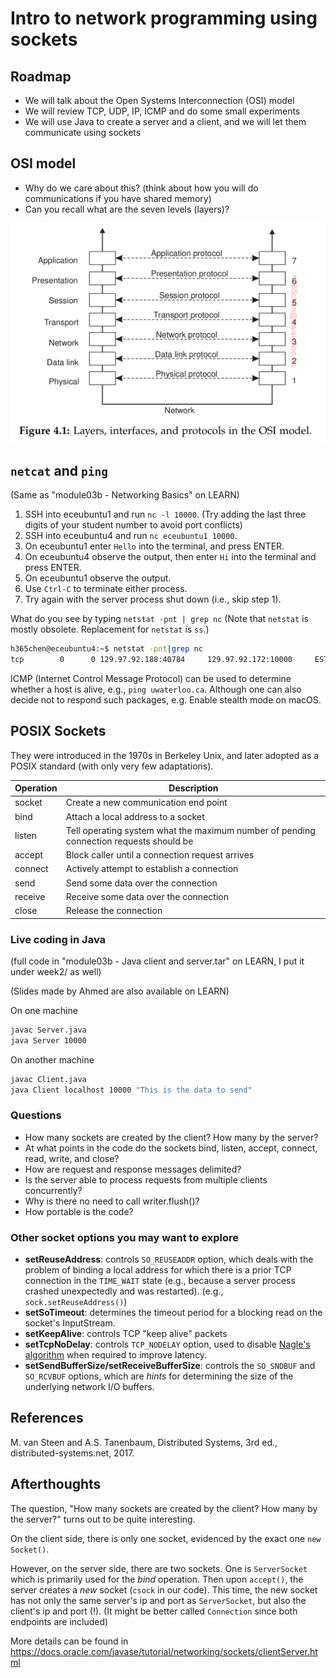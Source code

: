 # Intro to network programming using sockets

## Roadmap

- We will talk about the Open Systems Interconnection (OSI) model
- We will review TCP, UDP, IP, ICMP and do some small experiments
- We will use Java to create a server and a client, and we will let them
  communicate using sockets

## OSI model

- Why do we care about this? (think about how you will do communications if you
  have shared memory)
- Can you recall what are the seven levels (layers)?

![](figs/OSI_model.png)

## `netcat` and `ping`

(Same as "module03b - Networking Basics" on LEARN)

1. SSH into eceubuntu1 and run `nc -l 10000`. (Try adding the last three digits
   of your student number to avoid port conflicts)
2. SSH into eceubuntu4 and run `nc eceubuntu1 10000`.
3. On eceubuntu1 enter `Hello` into the terminal, and press ENTER.
4. On eceubuntu4 observe the output, then enter `Hi` into the terminal and press
   ENTER.
5. On eceubuntu1 observe the output.
6. Use `Ctrl-C` to terminate either process.
7. Try again with the server process shut down (i.e., skip step 1).

What do you see by typing `netstat -pnt | grep nc` (Note that `netstat` is
mostly obsolete. Replacement for `netstat` is `ss`.)

```bash
h365chen@eceubuntu4:~$ netstat -pnt|grep nc
tcp        0      0 129.97.92.188:40784     129.97.92.172:10000     ESTABLISHED 342466/nc
```

ICMP (Internet Control Message Protocol) can be used to determine whether a host
is alive, e.g., `ping uwaterloo.ca`. Although one can also decide not to respond
such packages, e.g. Enable stealth mode on macOS.

## POSIX Sockets

They were introduced in the 1970s in Berkeley Unix, and later adopted as a POSIX
standard (with only very few adaptations).

| Operation | Description                                                                            |
|-----------|----------------------------------------------------------------------------------------|
| socket    | Create a new communication end point                                                   |
| bind      | Attach a local address to a socket                                                     |
| listen    | Tell operating system what the maximum number of pending connection requests should be |
| accept    | Block caller until a connection request arrives                                        |
| connect   | Actively attempt to establish a connection                                             |
| send      | Send some data over the connection                                                     |
| receive   | Receive some data over the connection                                                  |
| close     | Release the connection                                                                 |

### Live coding in Java

(full code in "module03b - Java client and server.tar" on LEARN, I put it under
week2/ as well)

(Slides made by Ahmed are also available on LEARN)

On one machine

```bash
javac Server.java
java Server 10000
```

On another machine

```bash
javac Client.java
java Client localhost 10000 "This is the data to send"
```

### Questions

- How many sockets are created by the client? How many by the server?
- At what points in the code do the sockets bind, listen, accept, connect, read,
  write, and close?
- How are request and response messages delimited?
- Is the server able to process requests from multiple clients concurrently?
- Why is there no need to call writer.flush()?
- How portable is the code?

### Other socket options you may want to explore

- **setReuseAddress**: controls `SO_REUSEADDR` option, which deals with the
  problem of binding a local address for which there is a prior TCP connection
  in the `TIME_WAIT` state (e.g., because a server process crashed unexpectedly
  and was restarted). (e.g., `sock.setReuseAddress()`)
- **setSoTimeout**: determines the timeout period for a blocking read on the
  socket's InputStream.
- **setKeepAlive**: controls TCP "keep alive" packets
- **setTcpNoDelay**: controls `TCP_NODELAY` option, used to disable [Nagle's
algorithm](https://en.wikipedia.org/wiki/Nagle%27s_algorithm) when required to
improve latency.
- **setSendBufferSize/setReceiveBufferSize**: controls the `SO_SNDBUF` and
  `SO_RCVBUF` options, which are *hints* for determining the size of the
  underlying network I/O buffers.

## References

M. van Steen and A.S. Tanenbaum, Distributed Systems, 3rd ed.,
distributed-systems.net, 2017.

## Afterthoughts

The question, "How many sockets are created by the client? How many by the
server?" turns out to be quite interesting.

On the client side, there is only one socket, evidenced by the exact one `new
Socket()`.

However, on the server side, there are two sockets. One is `ServerSocket` which
is primarily used for the *bind* operation. Then upon `accept()`, the server
creates a *new* socket (`csock` in our code). This time, the new socket has not
only the same server's ip and port as `ServerSocket`, but also the client's ip
and port (!). (It might be better called `Connection` since both endpoints are
included)

More details can be found in
https://docs.oracle.com/javase/tutorial/networking/sockets/clientServer.html
